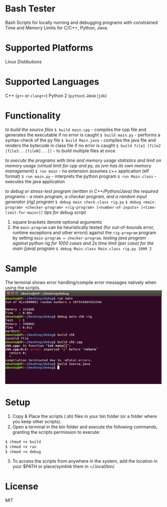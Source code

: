 # Bash Tester
Bash Scripts for locally running and debugging programs with constrained Time and Memory Limits for C/C++, Python, Java.

# Supported Platforms
Linux Distibutions

# Supported Languages
C++ (`g++` or `clang++`)
Python 2 (`python`)
Java (`jdk`)

# Functionality
*to build the source files*
`$ build main.cpp` - compiles the cpp file and generates the executable if no error is caught
`$ build main.py` - performs a syntax-check of the py file
`$ build Main.java` - compiles the java file and renders the bytecode in class file if no error is caught
`$ build file1 [file2 [file3...[fileN]...]]` - to build multiple files at once

*to execute the programs with time and memory usage statistics*
*and limit on memory usage (virtual limit for cpp and py, as jvm has its own memory management)*
`$ run main` - no extension assumes c++ application (elf format)
`$ run main.py` - interprets the python program
`$ run Main.class` - executes the java application

*to debug or stress-test program (written in C++/Python/Java)*
*the required programs - a main program, a checker program, and a random input generator (rig) program*
`$ debug main check.class rig.py`
`$ debug <main-program> <checker-program> <rig-program> [<number-of-inputs> [<time-limit-for-main>]]`
*tips for debug script*
1. square brackets denote optional arguments
2. the `main-program` can be heuristically tested (for out-of-bounds error, runtime exceptions and other errors) against the `rig-program` program by setting `main-program = checker-program`.
*testing java program against python rig for 1000 cases and 2s time limit (per case) for the main (java) program*
`$ debug Main.class Main.class rig.py 1000 2`

# Sample
The terminal shows error handling/compile error messages natively when using the scripts.
![alt text](https://github.com/sidhantnagpal/bash-tester/blob/master/sample/sample.png "Sample")

# Setup
1. Copy & Place the scripts (.sh) files in your bin folder (or a folder where you keep other scripts).
2. Open a terminal in the bin folder and execute the following commands, granting the scripts permission to execute:
```
$ chmod +x build
$ chmod +x run
$ chmod +x debug
```
3. To access the scripts from anywhere in the system, add the location in your $PATH or place/symlink them in ~/.local/bin/.

# License
MIT
